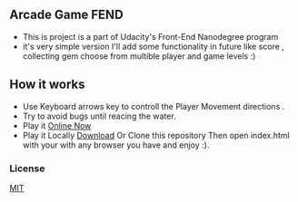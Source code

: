 ## Arcade Game FEND
- This is project is a part of  Udacity's Front-End Nanodegree program
- it's very simple version I'll add some functionality in future like score , collecting gem choose from multible player and game levels :) 

## How it works 
- Use Keyboard arrows key to controll the Player Movement directions .
- Try to avoid bugs until reacing the water.
- Play it [Online Now ](https://aymanmorsy.github.io/ArcadeGame)
- Play it Locally [Download](https://codeload.github.com/elharony/FEND-Arcade-Game/zip/master) Or Clone this repository Then open index.html with your with any browser you have and enjoy :). 
    


### License
[MIT](http://www.opensource.org/licenses/mit-license)

